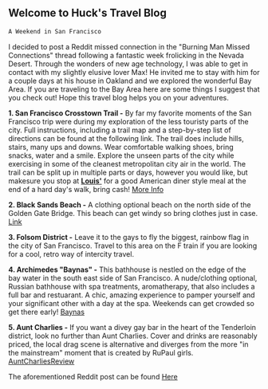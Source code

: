 <!---
# Header 1
## Header 2
### Header 3
-->

## Welcome to Huck's Travel Blog

```markdown
A Weekend in San Francisco 
```

I decided to post a Reddit missed connection in the "Burning Man Missed Connections" thread following a fantastic week frolicking in the Nevada Desert. Through the wonders of new age technology, I was able to get in contact with my slightly elusive lover Max! He invited me to stay with him for a couple days at his house in Oakland and we explored the wonderful Bay Area. If you are traveling to the Bay Area here are some things I suggest that you check out! Hope this travel blog helps you on your adventures. 

**1. San Francisco Crosstown Trail -** By far my favorite moments of the San Francisco trip were during my exploration of the less touristy parts of the city. Full instructions, including a trail map and a step-by-step list of directions can be found at the following link. The trail does include hills, stairs, many ups and downs. Wear comfortable walking shoes, bring snacks, water and a smile. Explore the unseen parts of the city while exercising in some of the cleanest metropolitan city air in the world. The trail can be split up in multiple parts or days, however you would like, but makesure you stop at [**Louis'**](http://louissf.com/index.html/) for a good American diner style meal at the end of a hard day's walk, bring cash!
[More Info](https://sfist.com/2019/06/03/new-17-mile-san-francisco-crosstown-trail-connects-citys-parks-hiking-trails-and-little-known-outdoor-gems/)

**2. Black Sands Beach -** A clothing optional beach on the north side of the Golden Gate Bridge. This beach can get windy so bring clothes just in case. 
[Link](https://www.californiabeaches.com/beach/black-sands-beach-marin-headlands/)

**3. Folsom District -** Leave it to the gays to fly the biggest, rainbow flag in the city of San Francisco. Travel to this area on the F train if you are looking for a cool, retro way of intercity travel.

**4. Archimedes "Baynas" -** This bathhouse is nestled on the edge of the bay water in the south east side of San Francisco. A nude/clothing optional, Russian bathhouse with spa treatments, aromatherapy, that also includes a full bar and restuarant. A chic, amazing experience to pamper yourself and your significant other with a day at the spa. Weekends can get crowded so get there early!
[Baynas](http://www.banyasf.com/)

**5. Aunt Charlies -** If you want a divey gay bar in the heart of the Tenderloin district, look no further than Aunt Charlies. Cover and drinks are reasonably priced, the local drag scene is alternative and diverges from the more "in the mainstream" moment that is created by RuPaul girls. 
[AuntCharliesReview](https://www.yelp.com/biz/aunt-charlies-lounge-san-francisco)


The aforementioned Reddit post can be found [Here](https://www.reddit.com/r/BurningMan/comments/cyuf4u/missed_connections/eyv2bph/)

```

```

